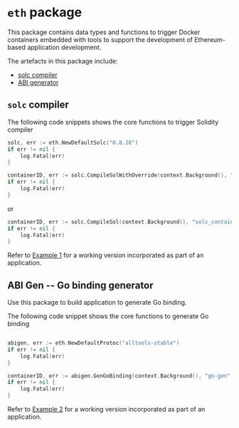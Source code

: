 # `eth` package

This package contains data types and functions to trigger Docker containers embedded with tools to support the development of Ethereum-based application development.

The artefacts in this package include:

* [solc compiler](../eth/solc.go)
* [ABI generator](../eth/abi.go)

## `solc` compiler

The following code snippets shows the core functions to trigger Solidity compiler

```go
solc, err := eth.NewDefaultSolc("0.8.28")
if err != nil {
    log.Fatal(err)
}

containerID, err := solc.CompileSolWithOverride(context.Background(), "solc_container", solPath, solFile, outPath, eth.EVMVerParis)
if err != nil {
    log.Fatal(err)
}
```
or 

```go
containerID, err := solc.CompileSol(context.Background(), "solc_container", solPath, solFile, outPath, eth.EVMVerParis)
if err != nil {
    log.Fatal(err)
}
```

Refer to [Example 1](../internal/examples/eth/ex1/main.go) for a working version incorporated as part of an application.

## ABI Gen -- Go binding generator

Use this package to build application to generate Go binding.

The following code snippet shows the core functions to generate Go binding

```go

abigen, err := eth.NewDefaultProtoc("alltools-stable")
if err != nil {
    log.Fatal(err)
}

containerID, err := abigen.GenGoBinding(context.Background(), "go-gen", abiPath, outPath, packageName, localType)
if err != nil {
    log.Fatal(err)
}
```

Refer to [Example 2](../internal/examples/eth/ex2/main.go) for a working version incorporated as part of an application.